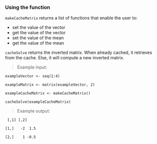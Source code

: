 ### Using the function
 `makeCacheMatrix` returns a list of functions that enable the user to:
* set the value of the vector
* get the value of the vector
* set the value of the mean
* get the value of the mean

`cacheSolve` returns the inverted matrix. When already cached, it retrieves from the cache.
Else, it will compute a new inverted matrix.


> Example input:
 
`exampleVector <- seq(1:4)`
  
`exampleMatrix <- matrix(exampleVector, 2)`
  
`exampleCacheMatrix <- makeCacheMatrix()`
  
`cacheSolve(exampleCacheMatrix)`

> Example output: 

     [,1] [,2]
     
    [1,]   -2  1.5

    [2,]    1 -0.5


